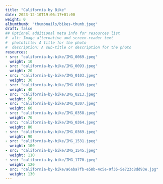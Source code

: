 ```yaml
---
title: "California by Bike"
date: 2023-12-10T19:06:17+01:00
weight: 0
albumthumb: "thumbnails/bikes-thumb.jpeg"
draft: false
## Optional additional meta info for resources list
#  alt: Image alternative and screen-reader text
#  phototitle: A title for the photo
#  description: A sub-title or description for the photo
resources:
- src: "california-by-bike/IMG_0069.jpeg"
  weight: 10
- src: "california-by-bike/IMG_0093.jpeg"
  weight: 20
- src: "california-by-bike/IMG_0103.jpeg"
  weight: 30
- src: "california-by-bike/IMG_0109.jpeg"
  weight: 40
- src: "california-by-bike/IMG_0213.jpeg"
  weight: 50
- src: "california-by-bike/IMG_0307.jpeg"
  weight: 60
- src: "california-by-bike/IMG_0358.jpeg"
  weight: 70
- src: "california-by-bike/IMG_0364.jpeg"
  weight: 80
- src: "california-by-bike/IMG_0369.jpeg"
  weight: 90
- src: "california-by-bike/IMG_1531.jpeg"
  weight: 100
- src: "california-by-bike/IMG_1545.jpeg"
  weight: 110
- src: "california-by-bike/IMG_1770.jpeg"
  weight: 120
- src: "california-by-bike/a6aba7fb-e58b-4c5e-9f35-5e723c8dd93e.jpg"
  weight: 130
---
```

